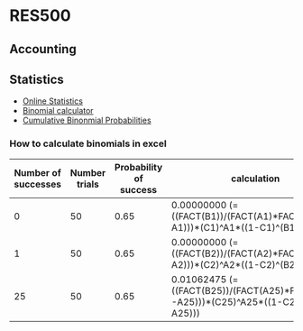 # RES500

## Accounting

## Statistics
* [Online Statistics](https://onlinestatbook.com/version_1.html)
* [Binomial calculator](https://stattrek.com/online-calculator/binomial.aspx)
* [Cumulative Binonmial Probabilities](https://online.stat.psu.edu/stat414/lesson/10/10.3)

### How to calculate binomials in excel
Number of successes | Number trials | Probability of success | calculation
-- | -- | -- | --
0	| 50 | 0.65 | 0.00000000 (=((FACT(B1))/(FACT(A1)\*FACT(B1-A1)))\*(C1)^A1\*((1-C1)^(B1-A1)))
1 | 50 | 0.65 | 0.00000000 (=((FACT(B2))/(FACT(A2)\*FACT(B2-A2)))\*(C2)^A2\*((1-C2)^(B2-A2)))
25 | 50 | 0.65 | 0.01062475 (=((FACT(B25))/(FACT(A25)\*FACT(B25-A25)))\*(C25)^A25\*((1-C25)^(B25-A25)))
